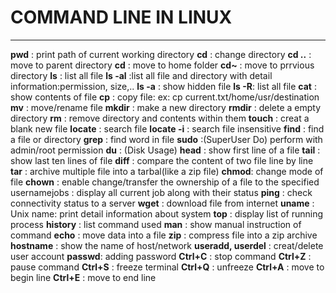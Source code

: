 # COMMAND LINE IN LINUX
----------------
**pwd** : print path of current working directory
**cd** : change directory
**cd ..** : move to parent directory
**cd** : move to home folder
**cd~** : move to prrvious directory
**ls** : list all file
**ls -al** :list all file and directory with detail information:permission, size,..
**ls -a** : show hidden file
**ls -R**: list all file
**cat** : show contents of file
**cp** : copy file: ex: cp current.txt/home/usr/destination
**mv** : move/rename file
**mkdir** : make a new directory
**rmdir** : delete a empty directory
**rm** : remove directory and contents within them
**touch** : creat a blank new file
**locate** : search file 
**locate -i** : search file insensitive
**find** : find a file or directory
**grep** : find word in file
**sudo** :(SuperUser Do) perform with admin/root permission
**du** : (Disk Usage)
**head** : show first line of a file 
**tail** : show last ten lines of file
**diff** : compare the content of two file line by line
**tar** : archive multiple file into a tarbal(like a zip file)
**chmod**: change mode of file
**chown** : enable change/transfer the ownership of a file to the specified usernamejobs : display all current job along with their status
**ping** : check connectivity status to a server
**wget** : download file from internet
**uname** : Unix name: print detail information about system
**top** : display list of running process
**history** :  list command used
**man** : show manual instruction of command
**echo** :  move data into a file
**zip** : compress file into a zip archive
**hostname** : show the name of host/network
**useradd, userdel** : creat/delete user account
**passwd**: adding password
**Ctrl+C** : stop command
**Ctrl+Z** : pause command
**Ctrl+S** : freeze terminal
**Ctrl+Q** : unfreeze
**Ctrl+A** : move to begin line
**Ctrl+E** : move to end line  
